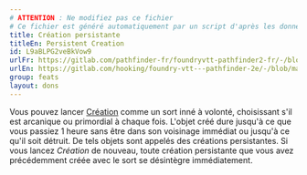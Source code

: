 ```yaml
---
# ATTENTION : Ne modifiez pas ce fichier
# Ce fichier est généré automatiquement par un script d'après les données du module Foundry VTT officiel et de sa traduction
title: Création persistante
titleEn: Persistent Creation
id: L9aBLPG2veBkVow9
urlFr: https://gitlab.com/pathfinder-fr/foundryvtt-pathfinder2-fr/-/blob/master/data/feats/L9aBLPG2veBkVow9.htm
urlEn: https://gitlab.com/hooking/foundry-vtt---pathfinder-2e/-/blob/master/packs/data/feats.db/persistent-creation.json
group: feats
layout: dons
---
```

Vous pouvez lancer [Création](../spells/création.md) comme un sort inné à volonté, choisissant s'il est arcanique ou primordial à chaque fois. L'objet créé dure jusqu'à ce que vous passiez 1 heure sans être dans son voisinage immédiat ou jusqu'à ce qu'il soit détruit. De tels objets sont appelés des créations persistantes. Si vous lancez <em>Création</em> de nouveau, toute création persistante que vous avez précédemment créée avec le sort se désintègre immédiatement.


